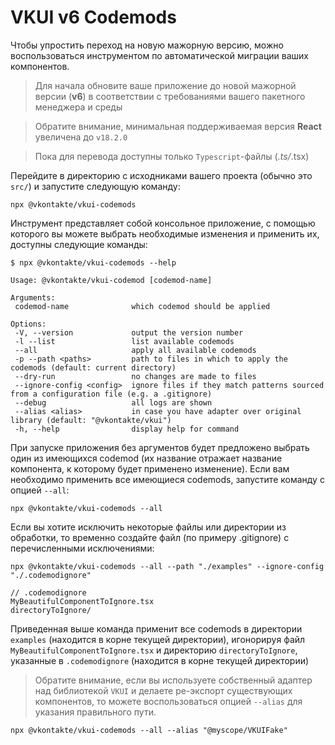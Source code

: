 # VKUI v6 Codemods

Чтобы упростить переход на новую мажорную версию, можно воспользоваться инструментом по автоматической миграции ваших компонентов.

> Для начала обновите ваше приложение до новой мажорной версии (**v6**) в соответствии с требованиями вашего пакетного менеджера и среды

> Обратите внимание, минимальная поддерживаемая версия **React** увеличена до `v18.2.0`

> Пока для перевода доступны только `Typescript`-файлы (_.ts/_.tsx)

Перейдите в директорию с исходниками вашего проекта (обычно это `src/`) и запустите следующую команду:

```shell
npx @vkontakte/vkui-codemods
```

Инструмент представляет собой консольное приложение, с помощью которого вы можете выбрать необходимые изменения и применить их, доступны следующие команды:

```
$ npx @vkontakte/vkui-codemods --help

Usage: @vkontakte/vkui-codemod [codemod-name]

Arguments:
 codemod-name              which codemod should be applied

Options:
 -V, --version             output the version number
 -l --list                 list available codemods
 --all                     apply all available codemods
 -p --path <paths>         path to files in which to apply the codemods (default: current directory)
 --dry-run                 no changes are made to files
 --ignore-config <config>  ignore files if they match patterns sourced from a configuration file (e.g. a .gitignore)
 --debug                   all logs are shown
 --alias <alias>           in case you have adapter over original library (default: "@vkontakte/vkui")
 -h, --help                display help for command
```

При запуске приложения без аргументов будет предложено выбрать один из имеющихся codemod (их название отражает название компонента, к которому будет применено изменение). Если вам необходимо применить все имеющиеся codemods, запустите команду с опцией `--all`:

```shell
npx @vkontakte/vkui-codemods --all
```

Если вы хотите исключить некоторые файлы или директории из обработки, то временно создайте файл (по примеру .gitignore) с перечисленными исключениями:

```shell
npx @vkontakte/vkui-codemods --all --path "./examples" --ignore-config "./.codemodignore"
```

```
// .codemodignore
MyBeautifulComponentToIgnore.tsx
directoryToIgnore/
```

Приведенная выше команда применит все codemods в директории `examples` (находится в корне текущей директории), игонорируя файл `MyBeautifulComponentToIgnore.tsx` и директорию `directoryToIgnore`, указанные в `.codemodignore` (находится в корне текущей директории)

> Обратите внимание, если вы используете собственный адаптер над библиотекой `VKUI` и делаете ре-экспорт существующих компонентов, то можете воспользоваться опцией `--alias` для указания правильного пути.

```shell
npx @vkontakte/vkui-codemods --all --alias "@myscope/VKUIFake"
```
